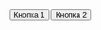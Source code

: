 <div>
 <input type="button" id="btn1" value="Кнопка 1">
 <input type="button" id="btn2" value="Кнопка 2">
</div>

